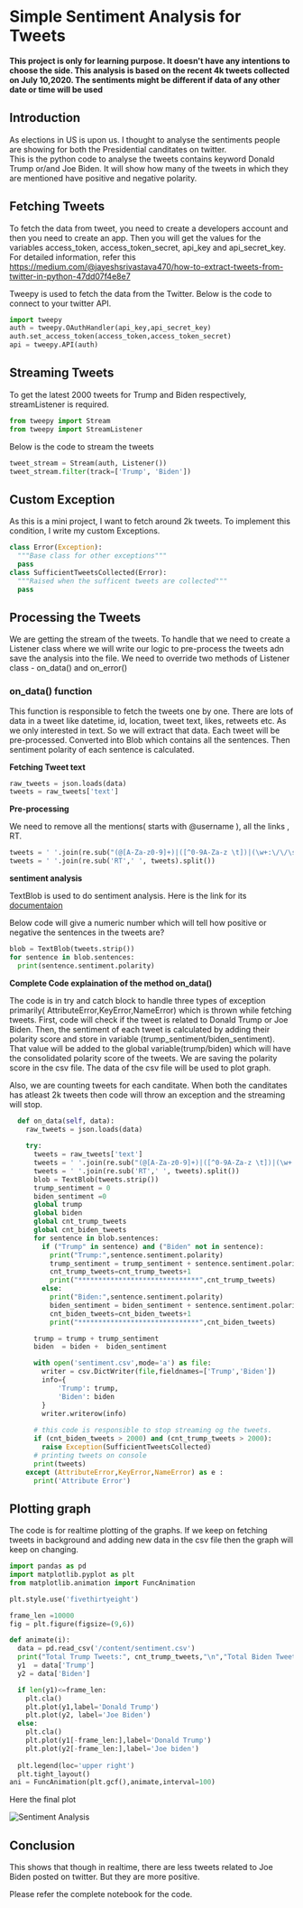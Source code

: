 # Simple Sentiment Analysis for Tweets

**This project is only for learning purpose. It doesn't have any intentions to choose the side. This analysis is based on the recent 4k tweets collected on July 10,2020. The sentiments might be different if data of any other date or time will be used**

## Introduction
As elections in US is upon us. I thought to analyse the sentiments people are showing for both the Presidential canditates on twitter.  
This is the python code to analyse the tweets contains keyword Donald Trump or/and Joe Biden. It will show how many of the tweets in which they are mentioned have positive and negative polarity.



## Fetching Tweets
To fetch the data from tweet, you need to create a developers account and then you need to create an app. Then you will get the values for the variables access_token, access_token_secret, api_key and api_secret_key. For detailed information, refer this https://medium.com/@jayeshsrivastava470/how-to-extract-tweets-from-twitter-in-python-47dd07f4e8e7

Tweepy is used to fetch the data from the Twitter. Below is the code to connect to your twitter API.

```python
import tweepy
auth = tweepy.OAuthHandler(api_key,api_secret_key)
auth.set_access_token(access_token,access_token_secret)
api = tweepy.API(auth)
```

## Streaming Tweets
To get the latest 2000 tweets for Trump and Biden respectively, streamListener is required. 
```python
from tweepy import Stream
from tweepy import StreamListener
```
Below is the code to stream the tweets
```python
tweet_stream = Stream(auth, Listener())
tweet_stream.filter(track=['Trump', 'Biden'])
  ```
## Custom Exception
As this is a mini project, I want to fetch around 2k tweets. To implement this condition, I write my custom Exceptions.
```python
class Error(Exception):
  """Base class for other exceptions"""
  pass
class SufficientTweetsCollected(Error):
  """Raised when the sufficent tweets are collected"""
  pass
```

## Processing the Tweets
We are getting the stream of the tweets. To handle that we need to create a Listener class where we will write our logic to pre-process the tweets adn save the analysis into the file.
We need to override two methods of Listener class - on_data() and on_error()
### on_data() function
This function is responsible to fetch the tweets one by one. There are lots of data in a tweet like datetime, id, location, tweet text, likes, retweets etc. As we only interested in text. So we will extract that data. Each tweet will be pre-processed. Converted into Blob which contains all the sentences. Then sentiment polarity of each sentence is calculated.

**Fetching Tweet text**
```python
raw_tweets = json.loads(data)
tweets = raw_tweets['text']
```

**Pre-processing**

We need to remove all the mentions( starts with @username ), all the links , RT.
```python
tweets = ' '.join(re.sub("(@[A-Za-z0-9]+)|([^0-9A-Za-z \t])|(\w+:\/\/\s+)"," ",tweets).split())
tweets = ' '.join(re.sub('RT',' ', tweets).split())
```

**sentiment analysis**

TextBlob is used to do sentiment analysis. Here is the link for its [documentaion](https://textblob.readthedocs.io/en/dev/)

Below code will give a numeric number which will tell how positive or negative the sentences in the tweets are?
```python
blob = TextBlob(tweets.strip())
for sentence in blob.sentences:
  print(sentence.sentiment.polarity)
```

**Complete Code explaination of the method on_data()**

The code is in try and catch block to handle three types of exception primarily( AttributeError,KeyError,NameError) which is thrown while fetching tweets.
First, code will check if the tweet is related to Donald Trump or Joe Biden. Then, the sentiment of each tweet is calculated by adding their polarity score and store in variable (trump_sentiment/biden_sentiment). That value will be added to the global variable(trump/biden) which will have the consolidated polarity score of the tweets.
We are saving the polarity score in the csv file. The data of the csv file will be used to plot graph.

Also, we are counting tweets for each canditate. When both the canditates has atleast 2k tweets then code will throw an exception and the streaming will stop.
```python
  def on_data(self, data):
    raw_tweets = json.loads(data)
    
    try:
      tweets = raw_tweets['text']
      tweets = ' '.join(re.sub("(@[A-Za-z0-9]+)|([^0-9A-Za-z \t])|(\w+:\/\/\s+)"," ",tweets).split())
      tweets = ' '.join(re.sub('RT',' ', tweets).split())
      blob = TextBlob(tweets.strip())
      trump_sentiment = 0
      biden_sentiment =0
      global trump
      global biden
      global cnt_trump_tweets
      global cnt_biden_tweets
      for sentence in blob.sentences:
        if ("Trump" in sentence) and ("Biden" not in sentence):
          print("Trump:",sentence.sentiment.polarity)
          trump_sentiment = trump_sentiment + sentence.sentiment.polarity
          cnt_trump_tweets=cnt_trump_tweets+1
          print("******************************",cnt_trump_tweets)
        else:
          print("Biden:",sentence.sentiment.polarity)
          biden_sentiment = biden_sentiment + sentence.sentiment.polarity
          cnt_biden_tweets=cnt_biden_tweets+1
          print("******************************",cnt_biden_tweets)

      trump = trump + trump_sentiment
      biden  = biden +  biden_sentiment

      with open('sentiment.csv',mode='a') as file:
        writer = csv.DictWriter(file,fieldnames=['Trump','Biden'])
        info={
            'Trump': trump,
            'Biden': biden
        }
        writer.writerow(info)
      
      # this code is responsible to stop streaming og the tweets.
      if (cnt_biden_tweets > 2000) and (cnt_trump_tweets > 2000):
        raise Exception(SufficientTweetsCollected)
      # printing tweets on console  
      print(tweets)
    except (AttributeError,KeyError,NameError) as e :
      print('Attribute Error')      
   ```

## Plotting graph
The code is for realtime plotting of the graphs. If we keep on fetching tweets in background and adding new data in the csv file then the graph will keep on changing. 
```python
import pandas as pd
import matplotlib.pyplot as plt
from matplotlib.animation import FuncAnimation

plt.style.use('fivethirtyeight')

frame_len =10000
fig = plt.figure(figsize=(9,6))

def animate(i):
  data = pd.read_csv('/content/sentiment.csv')
  print("Total Trump Tweets:", cnt_trump_tweets,"\n","Total Biden Tweets:", cnt_biden_tweets )
  y1  = data['Trump']
  y2 = data['Biden']

  if len(y1)<=frame_len:
    plt.cla()
    plt.plot(y1,label='Donald Trump')
    plt.plot(y2, label='Joe Biden')
  else:
    plt.cla()
    plt.plot(y1[-frame_len:],label='Donald Trump')
    plt.plot(y2[-frame_len:],label='Joe biden')   
  
  plt.legend(loc='upper right')
  plt.tight_layout()
ani = FuncAnimation(plt.gcf(),animate,interval=100)

```
Here the final plot


![Sentiment Analysis](https://github.com/shilpisirohi12/Simple-Sentiment-Analysis-for-Tweets/blob/master/plot.PNG)

## Conclusion
This shows that though in realtime, there are less tweets related to Joe Biden posted on twitter. But they are more positive.

Please refer the complete notebook for the code.
